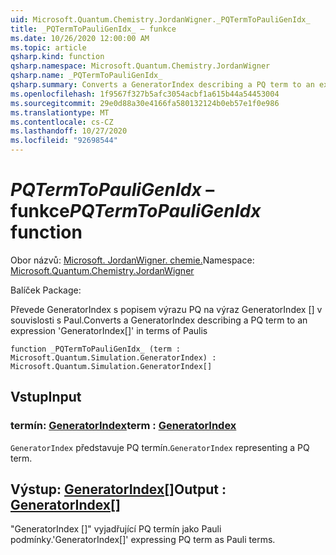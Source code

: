 ```yaml
---
uid: Microsoft.Quantum.Chemistry.JordanWigner._PQTermToPauliGenIdx_
title: _PQTermToPauliGenIdx_ – funkce
ms.date: 10/26/2020 12:00:00 AM
ms.topic: article
qsharp.kind: function
qsharp.namespace: Microsoft.Quantum.Chemistry.JordanWigner
qsharp.name: _PQTermToPauliGenIdx_
qsharp.summary: Converts a GeneratorIndex describing a PQ term to an expression 'GeneratorIndex[]' in terms of Paulis
ms.openlocfilehash: 1f9567f327b5afc3054acbf1a615b44a54453004
ms.sourcegitcommit: 29e0d88a30e4166fa580132124b0eb57e1f0e986
ms.translationtype: MT
ms.contentlocale: cs-CZ
ms.lasthandoff: 10/27/2020
ms.locfileid: "92698544"
---
```

# <a name="_pqtermtopauligenidx_-function"></a><span data-ttu-id="74831-102">_PQTermToPauliGenIdx_ – funkce</span><span class="sxs-lookup"><span data-stu-id="74831-102">_PQTermToPauliGenIdx_ function</span></span>

<span data-ttu-id="74831-103">Obor názvů: [Microsoft. JordanWigner. chemie.](xref:Microsoft.Quantum.Chemistry.JordanWigner)</span><span class="sxs-lookup"><span data-stu-id="74831-103">Namespace: [Microsoft.Quantum.Chemistry.JordanWigner](xref:Microsoft.Quantum.Chemistry.JordanWigner)</span></span>

<span data-ttu-id="74831-104">Balíček [](https://nuget.org/packages/)</span><span class="sxs-lookup"><span data-stu-id="74831-104">Package: [](https://nuget.org/packages/)</span></span>


<span data-ttu-id="74831-105">Převede GeneratorIndex s popisem výrazu PQ na výraz GeneratorIndex [] v souvislosti s Paul.</span><span class="sxs-lookup"><span data-stu-id="74831-105">Converts a GeneratorIndex describing a PQ term to an expression 'GeneratorIndex[]' in terms of Paulis</span></span>

```qsharp
function _PQTermToPauliGenIdx_ (term : Microsoft.Quantum.Simulation.GeneratorIndex) : Microsoft.Quantum.Simulation.GeneratorIndex[]
```


## <a name="input"></a><span data-ttu-id="74831-106">Vstup</span><span class="sxs-lookup"><span data-stu-id="74831-106">Input</span></span>

### <a name="term--generatorindex"></a><span data-ttu-id="74831-107">termín: [GeneratorIndex](xref:Microsoft.Quantum.Simulation.GeneratorIndex)</span><span class="sxs-lookup"><span data-stu-id="74831-107">term : [GeneratorIndex](xref:Microsoft.Quantum.Simulation.GeneratorIndex)</span></span>

<span data-ttu-id="74831-108">`GeneratorIndex` představuje PQ termín.</span><span class="sxs-lookup"><span data-stu-id="74831-108">`GeneratorIndex` representing a PQ term.</span></span>



## <a name="output--generatorindex"></a><span data-ttu-id="74831-109">Výstup: [GeneratorIndex](xref:Microsoft.Quantum.Simulation.GeneratorIndex)[]</span><span class="sxs-lookup"><span data-stu-id="74831-109">Output : [GeneratorIndex](xref:Microsoft.Quantum.Simulation.GeneratorIndex)[]</span></span>

<span data-ttu-id="74831-110">"GeneratorIndex []" vyjadřující PQ termín jako Pauli podmínky.</span><span class="sxs-lookup"><span data-stu-id="74831-110">'GeneratorIndex[]' expressing PQ term as Pauli terms.</span></span>